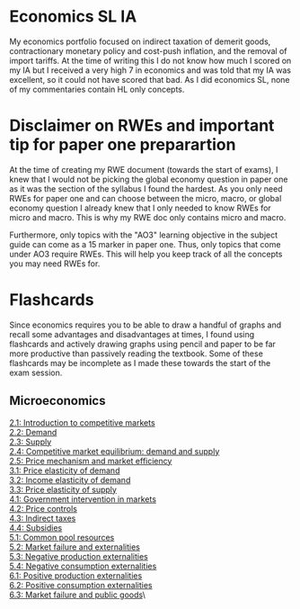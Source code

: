 # Economics SL IA
My economics portfolio focused on indirect taxation of demerit goods, contractionary monetary policy and cost-push inflation, and the removal of import tariffs. At the time of writing this I do not know how much I scored on my IA but I received a very high 7 in economics and was told that my IA was excellent, so it could not have scored that bad. As I did economics SL, none of my commentaries contain HL only concepts.

# Disclaimer on RWEs and important tip for paper one preparartion
At the time of creating my RWE document (towards the start of exams), I knew that I would not be picking the global economy question in paper one as it was the section of the syllabus I found the hardest. As you only need RWEs for paper one and can choose between the micro, macro, or global economy question I already knew that I only needed to know RWEs for micro and macro. This is why my RWE doc only contains micro and macro.

Furthermore, only topics with the "AO3" learning objective in the subject guide can come as a 15 marker in paper one. Thus, only topics that come under AO3 require RWEs. This will help you keep track of all the concepts you may need RWEs for.

# Flashcards
Since economics requires you to be able to draw a handful of graphs and recall some advantages and disadvantages at times, I found using flashcards and actively drawing graphs using pencil and paper to be far more productive than passively reading the textbook. Some of these flashcards may be incomplete as I made these towards the start of the exam session.

## Microeconomics
[2.1: Introduction to competitive markets](https://quizlet.com/in/895301338/21-introduction-to-competitive-markets-flash-cards/)\
[2.2: Demand](https://quizlet.com/in/895301817/22-demand-flash-cards/)\
[2.3: Supply](https://quizlet.com/in/895302708/23-supply-flash-cards/)\
[2.4: Competitive market equilibrium: demand and supply](https://quizlet.com/in/895303801/24-competitive-market-equilibrium-demand-and-supply-flash-cards/)\
[2.5: Price mechanism and market efficiency](https://quizlet.com/in/895306658/25-price-mechanism-and-market-efficiency-flash-cards/)\
[3.1: Price elasticity of demand](https://quizlet.com/in/895310562/31-ped-flash-cards/)\
[3.2: Income elasticity of demand](https://quizlet.com/in/895313771/32-yed-flash-cards/)\
[3.3: Price elasticity of supply](https://quizlet.com/in/895314612/33-pes-flash-cards/)\
[4.1: Government intervention in markets](https://quizlet.com/in/895849370/41-government-intervention-in-markets-flash-cards/)\
[4.2: Price controls](https://quizlet.com/in/895849829/42-price-controls-flash-cards/)\
[4.3: Indirect taxes](https://quizlet.com/in/896025565/43-indirect-taxes-flash-cards/)\
[4.4: Subsidies](https://quizlet.com/in/896034104/44-subsidies-flash-cards/)\
[5.1: Common pool resources](https://quizlet.com/in/896291943/51-common-pool-resources-flash-cards/)\
[5.2: Market failure and externalities](https://quizlet.com/in/896292743/52-market-failure-and-externalities-flash-cards/)\
[5.3: Negative production externalities](https://quizlet.com/in/896293962/53-negative-production-externalities-flash-cards/)\
[5.4: Negative consumption externalities](https://quizlet.com/in/896314991/54-negative-consumption-externalities-flash-cards/)\
[6.1: Positive production externalities](https://quizlet.com/in/896454032/61-positive-production-externality-flash-cards/)\
[6.2: Positive consumption externalities](https://quizlet.com/in/896461973/62-positive-consumption-externalities-flash-cards/)\
[6.3: Market failure and public goods](https://quizlet.com/in/896475885/63-market-failure-and-public-good-flash-cards/)\
